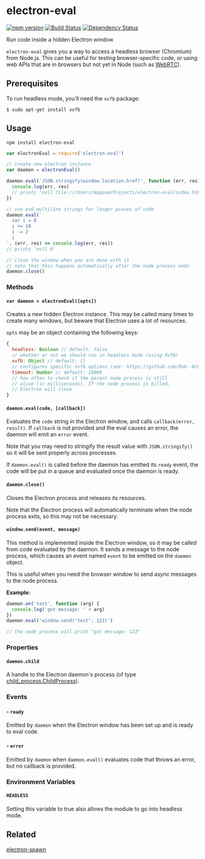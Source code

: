 # electron-eval

[![npm version](https://img.shields.io/npm/v/electron-eval.svg)](https://www.npmjs.com/package/electron-eval)
[![Build Status](https://travis-ci.org/mappum/electron-eval.svg?branch=master)](https://travis-ci.org/mappum/electron-eval)
[![Dependency Status](https://david-dm.org/mappum/electron-eval.svg)](https://david-dm.org/mappum/electron-eval)

Run code inside a hidden Electron window

`electron-eval` gives you a way to access a headless browser (Chromium) from Node.js. This can be useful for testing browser-specific code, or using web APIs that are in browsers but not yet in Node (such as [WebRTC](https://github.com/mappum/electron-webrtc)).

## Prerequisites

To run headless mode, you'll need the `xvfb` package:

	$ sudo apt-get install xvfb

## Usage

`npm install electron-eval`

```js
var electronEval = require('electron-eval')

// create new electron instance
var daemon = electronEval()

daemon.eval('JSON.stringify(window.location.href)', function (err, res) {
  console.log(err, res)
  // prints 'null file:///Users/mappum/Projects/electron-eval/index.html'
})

// use es6 multiline strings for longer pieces of code
daemon.eval(`
  var i = 0
  i += 10
  i -= 2
  i
`, (err, res) => console.log(err, res))
// prints 'null 8'

// close the window when you are done with it
// note that this happens automatically after the node process ends
daemon.close()
```

### Methods

#### `var daemon = electronEval([opts])`

Creates a new hidden Electron instance. This may be called many times to create many windows, but beware that Electron uses a lot of resources.

`opts` may be an object containing the following keys:
```js
{
  headless: Boolean // default: false
  // whether or not we should run in headless mode (using Xvfb)
  xvfb: Object // default: {}
  // configures specific xvfb options (see: https://github.com/Rob--W/node-xvfb#usage)
  timeout: Number // default: 10000
  // how often to check if the parent node process is still
  // alive (in milliseconds). If the node process is killed,
  // Electron will close
}
```

#### `daemon.eval(code, [callback])`

Evaluates the `code` string in the Electron window, and calls   `callback(error, result)`. If `callback` is not provided and the eval causes an error, the daemon will emit an `error` event.

Note that you may need to stringify the result value with `JSON.stringify()` so it will be sent properly across processes.

If `daemon.eval()` is called before the daemon has emitted its `ready` event, the code will be put in a queue and evaluated once the daemon is ready.

#### `daemon.close()`

Closes the Electron process and releases its resources.

Note that the Electron process will automatically terminate when the node process exits, so this may not be necessary.

#### `window.send(event, message)`

This method is implemented inside the Electron window, so it may be called from code evaluated by the daemon. It sends a message to the node process, which causes an event named `event` to be emitted on the `daemon` object.

This is useful when you need the browser window to send async messages to the node process.

**Example:**
```js
daemon.on('test', function (arg) {
  console.log('got message: ' + arg)
})
daemon.eval('window.send("test", 123)')

// the node process will print "got message: 123"
```
### Properties

#### `daemon.child`

A handle to the Electron daemon's process (of type [child_process.ChildProcess](https://nodejs.org/api/child_process.html#child_process_class_childprocess)).

### Events

#### - `ready`
Emitted by `daemon` when the Electron window has been set up and is ready to eval code.
#### - `error`
Emitted by `daemon` when `daemon.eval()` evaluates code that throws an error, but no callback is provided.

### Environment Variables

#### `HEADLESS`
Setting this variable to true also allows the module to go into headless mode.

## Related

[electron-spawn](https://github.com/maxogden/electron-spawn)
